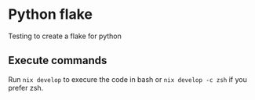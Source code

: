 # Python flake
Testing to create a flake for python

## Execute commands
Run `nix develop` to execure the code in bash or `nix develop -c zsh` if you prefer zsh.
